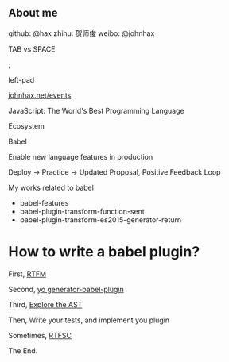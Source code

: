 ## About me

github: @hax
zhihu: 贺师俊
weibo: @johnhax

TAB vs SPACE

;

left-pad

[johnhax.net/events](http://johnhax.net/events)

JavaScript: The World's Best
Programming Language

Ecosystem

Babel

Enable new language features
in production

Deploy -> Practice -> Updated Proposal,
Positive Feedback Loop

My works related to babel
- babel-features
- babel-plugin-transform-function-sent
- babel-plugin-transform-es2015-generator-return

# How to write a babel plugin?

First,
[RTFM](https://github.com/thejameskyle/babel-handbook/blob/master/translations/en/plugin-handbook.md)

Second,
[yo generator-babel-plugin](https://github.com/thejameskyle/generator-babel-plugin)

Third,
[Explore the AST](https://astexplorer.net/)

Then,
Write your tests,
and implement you plugin

Sometimes,
[RTFSC](https://github.com/babel/babel/tree/master/packages/babel-traverse)

The End.
